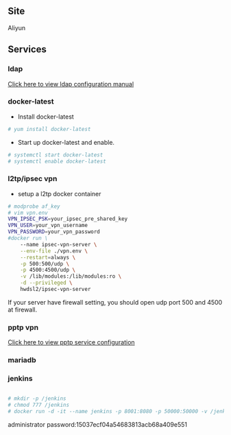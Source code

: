 ## Site
Aliyun

## Services

### ldap
<a href=https://github.com/AlvinWanCN/TechnologyCenter/tree/master/linux/docs/user_management/ldap>Click here to view ldap configuration manual</a>
### docker-latest
- Install docker-latest
```bash
# yum install docker-latest
```
- Start up docker-latest and enable.
```bash
# systemctl start docker-latest
# systemctl enable docker-latest
```
### l2tp/ipsec vpn
- setup a l2tp docker container
```bash
# modprobe af_key
# vim vpn.env
VPN_IPSEC_PSK=your_ipsec_pre_shared_key
VPN_USER=your_vpn_username
VPN_PASSWORD=your_vpn_password
#docker run \
    --name ipsec-vpn-server \
    --env-file ./vpn.env \
    --restart=always \
    -p 500:500/udp \
    -p 4500:4500/udp \
    -v /lib/modules:/lib/modules:ro \
    -d --privileged \
    hwdsl2/ipsec-vpn-server 
```
If your server have firewall setting, you should open udp port 500 and 4500 at firewall.
### pptp vpn

<a href=https://github.com/AlvinWanCN/TechnologyCenter/blob/master/linux/docs/vpn/centos7_pptp_installation.md>Click here to view pptp service configuration</a>

### mariadb


### jenkins

```bash

# mkdir -p /jenkins
# chmod 777 /jenkins
# docker run -d -it --name jenkins -p 8001:8080 -p 50000:50000 -v /jenkins/:/var/jenkins_home jenkins
```
administrator password:15037ecf04a54683813acb68a409e551 </br>


